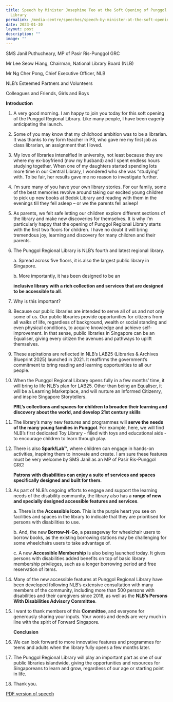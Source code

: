 ```yaml
---
title: Speech by Minister Josephine Teo at the Soft Opening of Punggol Regional
  Library
permalink: /media-centre/speeches/speech-by-minister-at-the-soft-opening-of-punggol-regional-library/
date: 2023-01-30
layout: post
description: ""
image: ""
---
```

SMS Janil Puthucheary, MP of Pasir Ris-Punggol GRC

Mr Lee Seow Hiang, Chairman, National Library Board (NLB)

Mr Ng Cher Pong, Chief Executive Officer, NLB

NLB’s Esteemed Partners and Volunteers

Colleagues and Friends, Girls and Boys

**Introduction**

1. A very good morning. I am happy to join you today for this soft opening of the Punggol Regional Library. Like many people, I have been eagerly anticipating the launch. 

2. Some of you may know that my childhood ambition was to be a librarian.  It was thanks to my form teacher in P3, who gave me my first job as class librarian, an assignment that I loved.

3. My love of libraries intensified in university, not least because they are where my ex-boyfriend (now my husband) and I spent endless hours studying together. When one of my daughters started spending lots more time in our Central Library, I wondered who she was “studying” with. To be fair, her results gave me no reason to investigate further.

4. I’m sure many of you have your own library stories. For our family, some of the best memories revolve around taking our excited young children to pick up new books at Bedok Library and reading with them in the evenings till they fell asleep – or we the parents fell asleep! 

5. As parents, we felt safe letting our children explore different sections of the library and make new discoveries for themselves. It is why I’m particularly happy that the opening of Punggol Regional Library starts with the first two floors for children. I have no doubt it will bring tremendous joy, learning and discovery for many children and their parents.

6. The Punggol Regional Library is NLB’s fourth and latest regional library.

	a. 	Spread across five floors, it is also the largest public library in Singapore. 

	b. 	More importantly, it has been designed to be an
	
	**inclusive library with a rich collection and services that are designed to be accessible to all**. 

7. Why is this important?

8. Because our public libraries are intended to serve all of us and not only some of us.  Our public libraries provide opportunities for citizens from all walks of life, regardless of background, wealth or social standing and even physical conditions, to acquire knowledge and achieve self-improvement. In that sense, public libraries in Singapore can be an Equaliser, giving every citizen the avenues and pathways to uplift themselves.  

9. These aspirations are reflected in NLB’s LAB25 (Libraries & Archives Blueprint 2025) launched in 2021. It reaffirms the government’s commitment to bring reading and learning opportunities to all our people.

10. When the Punggol Regional Library opens fully in a few months’ time, it will bring to life NLB’s plan for LAB25. Other than being an Equaliser, it will be a Learning Marketplace, and will nurture an Informed Citizenry, and inspire Singapore Storytellers. 

	**PRL’s collections and spaces for children to broaden their learning and discovery about the world, and develop 21st century skills**

11. The library’s many new features and programmes will **serve the needs of the many young families in Punggol**. For example, here, we will find NLB’s first dedicated Toy Library - filled with toys and educational aids - to encourage children to learn through play. 

12. There is also **Spark!Lab™**, where children can engage in hands-on activities, inspiring them to innovate and create.  I am sure these features must be very welcome by SMS Janil as an MP of Pasir Ris-Punggol GRC!

	**Patrons with disabilities can enjoy a suite of services and spaces specifically designed and built for them.**

13. As part of NLB’s ongoing efforts to engage and support the learning needs of the disability community, the library also has a **range of new and specially designed accessible features and services**. 

	a. 	There is the **Accessible Icon**. This is the purple heart you see on facilities and spaces in the library to indicate that they are prioritised for persons with disabilities to use.

	b. 	And, the new **Borrow-N-Go**, a passageway for wheelchair users to borrow books, as the existing borrowing stations may be challenging for some wheelchairs users to take advantage of. 

	c. 	A new **Accessible Membership** is also being launched today. It gives persons with disabilities added benefits on top of basic library membership privileges, such as a longer borrowing period and free reservation of items.

14. Many of the new accessible features at Punggol Regional Library have been developed following NLB’s extensive consultation with many members of the community, including more than 500 persons with disabilities and their caregivers since 2018, as well as the 
	**NLB’s Persons With Disabilities Advisory Committee**. 

15. I want to thank members of this **Committee**, and everyone for generously sharing your inputs. Your words and deeds are very much in line with the spirit of Forward Singapore.  

	**Conclusion**

16. We can look forward to more innovative features and programmes for teens and adults when the library fully opens a few months later. 

17. The Punggol Regional Library will play an important part as one of our public libraries islandwide, giving the opportunities and resources for Singaporeans to learn and grow, regardless of our age or starting point in life.

18. Thank you.
 
[PDF version of speech](/files/Speeches%202023/speech%20by%20minister%20josephine%20teo%20at%20soft%20opening%20of%20punggol%20regional%20library%20on%2030%20jan%202023.pdf)
